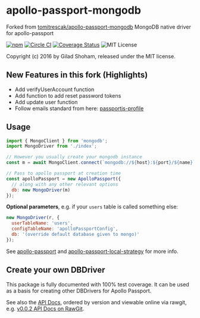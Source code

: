 # apollo-passport-mongodb

Forked from [tomitrescak/apollo-passport-mongodb](https://github.com/tomitrescak/apollo-passport-mongodb)
MongoDB native driver for apollo-passport


[![npm](https://img.shields.io/npm/v/apollo-passport-mongodb.svg?maxAge=2592000)](https://www.npmjs.com/package/apollo-passport-mongodb) [![Circle CI](https://circleci.com/gh/tomitrescak/apollo-passport-mongodb.svg?style=shield)](https://circleci.com/gh/tomitrescak/apollo-passport-mongodb) [![Coverage Status](https://coveralls.io/repos/github/tomitrescak/apollo-passport-mongodb/badge.svg?branch=master)](https://coveralls.io/github/tomitrescak/apollo-passport-mongodb?branch=master) ![MIT License](https://img.shields.io/badge/license-MIT-blue.svg)

Copyright (c) 2016 by Gilad Shoham, released under the MIT license.

## New Features in this fork (Highlights)
* Add verifyUserAccount function
* Add function to add reset password tokens
* Add update user function
* Follow emails standard from here: [passportjs-profile](http://passportjs.org/docs/profile)

## Usage

```js
import { MongoClient } from 'mongodb';
import MongoDriver from './index';

// However you usually create your mongodb instance
const m = await MongoClient.connect(`mongodb://${host}:${port}/${name}`);

// Pass to apollo passport at creation time
const apolloPassport = new ApolloPassport({
  // along with any other relevant options
  db: new MongoDriver(m)
});
```

**Optional parameters**, e.g. if your `users` table is called something else:

```js
new MongoDriver(r, {
  userTableName: 'users',
  configTableName: 'apolloPassportConfig',
  db: '(override default database given to mongo)'
});
```

See [apollo-passport](https://github.com/apollo-passport/apollo-passport) and [apollo-passport-local-strategy](https://github.com/GiladShoham/apollo-passport-local-strategy) for more info.

## Create your own DBDriver

This package is fully documented with 100% test coverage.  It can be used as a basis for creating other DBDrivers for Apollo Passport.

See also the [API Docs](docs/api/apollo-passport-rethinkdbdash), ordered by version and viewable online via rawgit, e.g. [v0.0.2 API Docs on RawGit](https://cdn.rawgit.com/apollo-passport/rethinkdbdash/master/docs/api/apollo-passport-rethinkdbdash/0.0.2/RethinkDBDashDriver.html).
